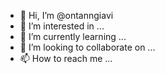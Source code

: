 - 👋 Hi, I’m @ontanngiavi
- 👀 I’m interested in ...
- 🌱 I’m currently learning ...
- 💞️ I’m looking to collaborate on ...
- 📫 How to reach me ...

<!---
ontanngiavi/ontanngiavi is a ✨ special ✨ repository because its `README.md` (this file) appears on your GitHub profile.
You can click the Preview link to take a look at your changes.
--->
